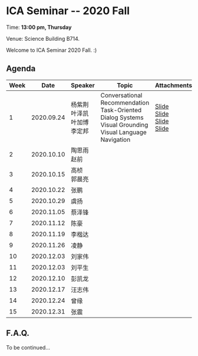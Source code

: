  # ICA Seminar -- 2020 Fall

Time: **13:00 pm, Thursday**

Venue: Science Building B714.

Welcome to ICA Seminar 2020 Fall. :)



## Agenda

| Week | Date       | Speaker                                 | Topic                                                        | Attachments                                                  |
| ---- | ---------- | --------------------------------------- | ------------------------------------------------------------ | ------------------------------------------------------------ |
| 1    | 2020.09.24 | 杨紫荆<br/>叶泽凯<br/>叶加博<br/>李定邦 | Conversational Recommendation<br/>Task-Oriented Dialog Systems<br/>Visual Grounding<br/>Visual Language Navigation | [Slide](./week1/ConversationalRecommendation.pdf)<br/>[Slide](./week1/Task-OrientedDialogSystems.pdf)<br/>[Slide](./week1/VisualGrounding.pdf)<br/>[Slide](./week1/VisualLanguageNavigation.pdf) |
| 2    | 2020.10.10 | 陶思雨<br/>赵前                         |                                                              |                                                              |
| 3    | 2020.10.15 | 高桢<br/>郭晨亮                         |                                                              |                                                              |
| 4    | 2020.10.22 | 张鹏                                    |                                                              |                                                              |
| 5    | 2020.10.29 | 虞扬                                    |                                                              |                                                              |
| 6    | 2020.11.05 | 蔡泽锋                                  |                                                              |                                                              |
| 7    | 2020.11.12 | 陈豪                                    |                                                              |                                                              |
| 8    | 2020.11.19 | 李楷达                                  |                                                              |                                                              |
| 9    | 2020.11.26 | 凌静                                    |                                                              |                                                              |
| 10   | 2020.12.03 | 刘家伟                                  |                                                              |                                                              |
| 11   | 2020.12.03 | 刘平生                                  |                                                              |                                                              |
| 12   | 2020.12.10 | 彭凯龙                                  |                                                              |                                                              |
| 13   | 2020.12.17 | 汪志伟                                  |                                                              |                                                              |
| 14   | 2020.12.24 | 曾缘                                    |                                                              |                                                              |
| 15   | 2020.12.31 | 张震                                    |                                                              |                                                              |




## F.A.Q.

To be continued...